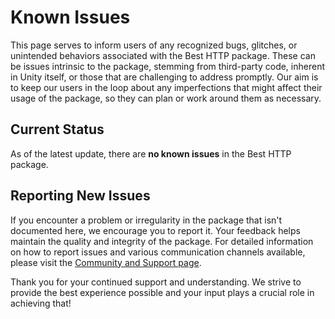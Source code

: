 # Known Issues
This page serves to inform users of any recognized bugs, glitches, or unintended behaviors associated with the Best HTTP package. 
These can be issues intrinsic to the package, stemming from third-party code, inherent in Unity itself, or those that are challenging to address promptly.
Our aim is to keep our users in the loop about any imperfections that might affect their usage of the package, so they can plan or work around them as necessary.

## Current Status
As of the latest update, there are **no known issues** in the Best HTTP package.

## Reporting New Issues
If you encounter a problem or irregularity in the package that isn't documented here, we encourage you to report it. 
Your feedback helps maintain the quality and integrity of the package. 
For detailed information on how to report issues and various communication channels available, please visit the [Community and Support page](../Shared/support.md).

Thank you for your continued support and understanding. 
We strive to provide the best experience possible and your input plays a crucial role in achieving that!